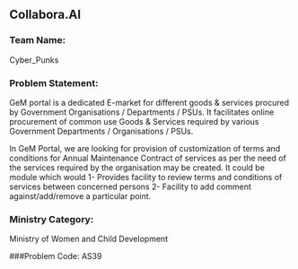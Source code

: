 ## Collabora.AI

### Team Name:
Cyber_Punks

### Problem Statement: 
GeM portal is a dedicated E-market for different goods & services procured by Government Organisations / Departments / PSUs. It facilitates online procurement of common use Goods & Services required by various Government Departments / Organisations / PSUs. 

In GeM Portal, we are looking for provision of customization of terms and conditions for Annual Maintenance Contract of services as per the need of the services required by the organisation may be created. It could be module which would 
1-  Provides facility to review terms and conditions of services between concerned persons 
2- Facility to add comment against/add/remove a particular point.

### Ministry Category: 
Ministry of Women and Child Development

###Problem Code:
AS39
